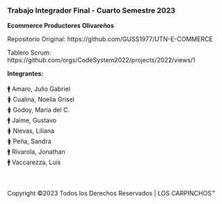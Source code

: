<h3><p><b>Trabajo Integrador Final - Cuarto Semestre 2023</b></p></h3>
<p><b>Ecommerce Productores Olivareños</b></p>

<p>Repositorio Original: https://github.com/GUSS1977/UTN-E-COMMERCE</p>
<p> Tablero Scrum: https://github.com/orgs/CodeSystem2022/projects/2022/views/1</p>

<b>Integrantes:</b><br><br>
:mens: Amaro, Julio Gabriel<br>
:womens: Cualina, Noelia Grisel<br>
:womens: Godoy, María del C.<br>
:mens: Jaime, Gustavo<br>
:womens: Nievas, Liliana<br>
:womens: Peña, Sandra<br>
:mens: Rivarola, Jonathan<br>
:mens: Vaccarezza, Luis<br>
<br><br>

<p>Copyright ©2023 Todos los Derechos Reservados | LOS CARPINCHOS™</p>
